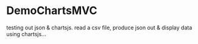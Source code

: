 # DemoChartsMVC
testing out json &amp; chartsjs. read a csv file, produce json out &amp; display data using chartsjs...
